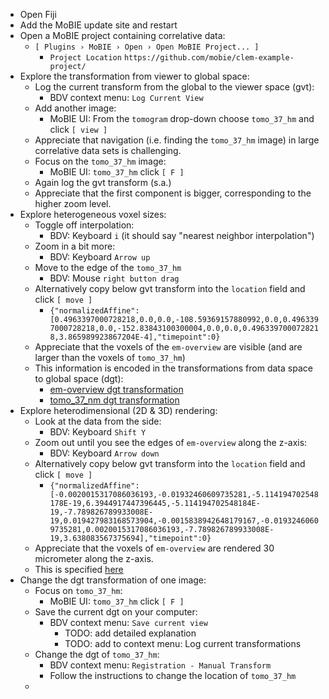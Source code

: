 - Open Fiji
- Add the MoBIE update site and restart
- Open a MoBIE project containing correlative data:
  - `[ Plugins › MoBIE › Open › Open MoBIE Project... ]`
    - `Project Location` `https://github.com/mobie/clem-example-project/`
- Explore the transformation from viewer to global space:
  - Log the current transform from the global to the viewer space (gvt):
    - BDV context menu: `Log Current View`
  - Add another image:
    - MoBIE UI: From the `tomogram` drop-down choose `tomo_37_hm` and click `[ view ]`
  - Appreciate that navigation (i.e. finding the `tomo_37_hm` image) in large correlative data sets is challenging.
  - Focus on the `tomo_37_hm` image:
    - MoBIE UI: `tomo_37_hm` click `[ F ]`
  - Again log the gvt transform (s.a.)
  - Appreciate that the first component is bigger, corresponding to the higher zoom level.
- Explore heterogeneous voxel sizes:
  - Toggle off interpolation:
    - BDV: Keyboard `i` (it should say "nearest neighbor interpolation")
  - Zoom in a bit more:
    - BDV: Keyboard `Arrow up`
  - Move to the edge of the `tomo_37_hm`
    - BDV: Mouse `right button drag`
  - Alternatively copy below gvt transform into the `location` field and click `[ move ]`
    - `{"normalizedAffine":[0.4963397000728218,0.0,0.0,-108.59369157880992,0.0,0.4963397000728218,0.0,-152.83843100300004,0.0,0.0,0.4963397000728218,3.865989923867204E-4],"timepoint":0}`
  - Appreciate that the voxels of the `em-overview` are visible (and are larger than the voxels of `tomo_37_hm`)
  - This information is encoded in the transformations from data space to global space (dgt):
    - [em-overview dgt transformation](https://s3.embl.de/yeast-clem/hela/images/ome-zarr/em-overview.ome.zarr/.zattrs)
    - [tomo_37_nm dgt transformation](https://github.com/mobie/clem-example-project/blob/66064176fa39b9f7d0e94f855f1c4b7d226812d4/data/hela/images/bdv-n5-s3/tomo_37_hm.xml#L38)
- Explore heterodimensional (2D & 3D) rendering:
  - Look at the data from the side:
    - BDV: Keyboard `Shift Y`
  - Zoom out until you see the edges of `em-overview` along the z-axis:
    - BDV: Keyboard `Arrow down`
  - Alternatively copy below gvt transform into the `location` field and click `[ move ]`
    - `{"normalizedAffine":[-0.0020015317086036193,-0.01932460609735281,-5.114194702548178E-19,6.3944917447396445,-5.114194702548184E-19,-7.789826789933008E-19,0.019427983168573904,-0.0015838942648179167,-0.01932460609735281,0.0020015317086036193,-7.789826789933008E-19,3.638083567375694],"timepoint":0}`
  - Appreciate that the voxels of `em-overview` are rendered 30 micrometer along the z-axis.
  - This is specified [here](https://github.com/mobie/clem-example-project/blob/66064176fa39b9f7d0e94f855f1c4b7d226812d4/data/hela/dataset.json#L752)
- Change the dgt transformation of one image:
  - Focus on `tomo_37_hm`:
    - MoBIE UI: `tomo_37_hm` click `[ F ]`
  - Save the current dgt on your computer:
    - BDV context menu: `Save current view`
      - TODO: add detailed explanation
      - TODO: add to context menu: Log current transformations
  - Change the dgt of `tomo_37_hm`:
    - BDV context menu: `Registration - Manual Transform`
    - Follow the instructions to change the location of `tomo_37_hm`
  - 
